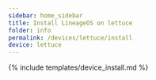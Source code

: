 ```yaml
---
sidebar: home_sidebar
title: Install LineageOS on lettuce
folder: info
permalink: /devices/lettuce/install
device: lettuce
---
```

{% include templates/device_install.md %}
